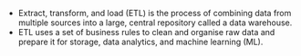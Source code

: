 - Extract, transform, and load (ETL) is the process of combining data from multiple sources into a large, central repository called a data warehouse. 
- ETL uses a set of business rules to clean and organise raw data and prepare it for storage, data analytics, and machine learning (ML).